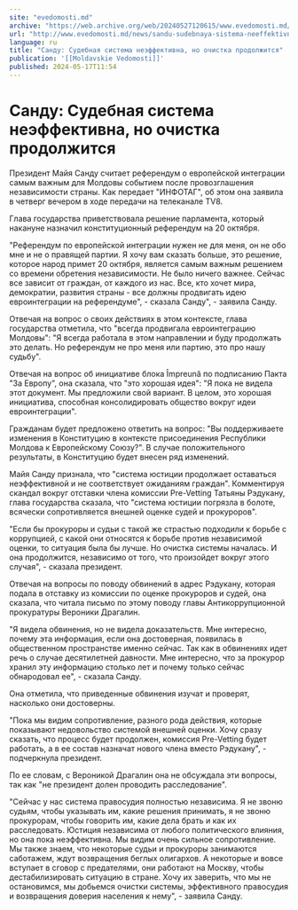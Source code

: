 ```yaml
---
site: "evedomosti.md"
archive: "https://web.archive.org/web/20240527120615/www.evedomosti.md/news/sandu-sudebnaya-sistema-neeffektivna-no-ochistka-prodolzhits"
url: "http://www.evedomosti.md/news/sandu-sudebnaya-sistema-neeffektivna-no-ochistka-prodolzhits"
language: ru
title: "Санду: Судебная система неэффективна, но очистка продолжится"
publication: '[[Moldavskie Vedomosti]]'
published: 2024-05-17T11:54
---
```


# Санду: Судебная система неэффективна, но очистка продолжится

Президент Майя Санду считает референдум о европейской интеграции самым важным для Молдовы событием после провозглашения независимости страны. Как передает "ИНФОТАГ", об этом она заявила в четверг вечером в ходе передачи на телеканале TV8.

Глава государства приветствовала решение парламента, который накануне назначил конституционный референдум на 20 октября.

"Референдум по европейской интеграции нужен не для меня, он не обо мне и не о правящей партии. Я хочу вам сказать больше, это решение, которое народ примет 20 октября, является самым важным решением со времени обретения независимости. Не было ничего важнее. Сейчас все зависит от граждан, от каждого из нас. Все, кто хочет мира, демократии, развития страны - все должны продвигать идею евроинтеграции на референдуме", - сказала Санду", - заявила Санду.

Отвечая на вопрос о своих действиях в этом контексте, глава государства отметила, что "всегда продвигала евроинтеграцию Молдовы": "Я всегда работала в этом направлении и буду продолжать это делать. Но референдум не про меня или партию, это про нашу судьбу".

Отвечая на вопрос об инициативе блока Împreună по подписанию Пакта "За Европу", она сказала, что "это хорошая идея": "Я пока не видела этот документ. Мы предложили свой вариант. В целом, это хорошая инициатива, способная консолидировать общество вокруг идеи евроинтеграции".

Гражданам будет предложено ответить на вопрос: "Вы поддерживаете изменения в Конституцию в контексте присоединения Республики Молдова к Европейскому Союзу?". В случае положительного результаты, в Конституцию будет внесен ряд изменений.

Майя Санду признала, что "система юстиции продолжает оставаться неэффективной и не соответствует ожиданиям граждан". Комментируя скандал вокруг отставки члена комиссии Pre-Vetting Татьяны Рэдукану, глава государства сказала, что "система юстиции погрязла в болоте, всячески сопротивляется внешней оценке судей и прокуроров".

"Если бы прокуроры и судьи с такой же страстью подходили к борьбе с коррупцией, с какой они относятся к борьбе против независимой оценки, то ситуация была бы лучше. Но очистка системы началась. И она продолжится, независимо от того, что произойдет вокруг этого случая", - сказала президент.

Отвечая на вопросы по поводу обвинений в адрес Рэдукану, которая подала в отставку из комиссии по оценке прокуроров и судей, она сказала, что читала письмо по этому поводу главы Антикоррупционной прокуратуры Вероники Драгалин.

"Я видела обвинения, но не видела доказательств. Мне интересно, почему эта информация, если она достоверная, появилась в общественном пространстве именно сейчас. Так как в обвинениях идет речь о случае десятилетней давности. Мне интересно, что за прокурор хранил эту информацию столько лет и почему только сейчас обнародовал ее", - сказала Санду.

Она отметила, что приведенные обвинения изучат и проверят, насколько они достоверны.

"Пока мы видим сопротивление, разного рода действия, которые показывают недовольство системой внешней оценки. Хочу сразу сказать, что процесс будет продолжен, комиссия Pre-Vetting будет работать, а в ее состав назначат нового члена вместо Рэдукану", - подчеркнула президент.

По ее словам, с Вероникой Драгалин она не обсуждала эти вопросы, так как "не президент долен проводить расследование".

"Сейчас у нас система правосудия полностью независима. Я не звоню судьям, чтобы указывать им, какие решения принимать, я не звоню прокурорам, чтобы говорить им, какие дела брать и как их расследовать. Юстиция независима от любого политического влияния, но она пока неэффективна. Мы видим очень сильное сопротивление. Мы также знаем, что некоторые судьи и прокуроры занимаются саботажем, ждут возвращения беглых олигархов. А некоторые и вовсе вступает в сговор с предателями, они работают на Москву, чтобы дестабилизировать ситуацию в стране. Хочу их заверить, что мы не остановимся, мы добьемся очистки системы, эффективного правосудия и возвращения доверия населения к нему", - заявила Санду.